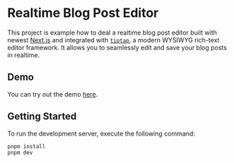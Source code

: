 # Realtime Blog Post Editor

This project is example how to deal a realtime blog post editor built with newest [Next.js](https://nextjs.org/) and integrated with [`tiptap`](https://tiptap.dev/), a modern WYSIWYG rich-text editor framework. It allows you to seamlessly edit and save your blog posts in realtime.

## Demo

You can try out the demo [here](https://nextjs-post-editor.vercel.app/).

## Getting Started

To run the development server, execute the following command:

```bash
pnpm install
pnpm dev
```

